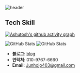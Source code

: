 
![header](https://capsule-render.vercel.app/api?type=waving&color=gradient&customColorList=12&height=250&section=header&text=JOJUNHO&fontSize=90)

## Tech Skill

[![Ashutosh's github activity graph](https://github-readme-activity-graph.vercel.app/graph?username=whwnsgh0258&theme=github-compact)](https://github.com/ashutosh00710/github-readme-activity-graph)

![GitHub Stats](https://raw.githubusercontent.com/whwnsgh0258/github-stats-transparent/output/generated/overview.svg)
![GitHub Stats](https://raw.githubusercontent.com/whwnsgh0258/github-stats-transparent/output/generated/languages.svg)

- **블로그**: [blog](https://whwnsgh0258.github.io)
- **연락처**: 010-9767-6660
- **Email**: Junhojo403@gmail.com

<!--
**whwnsgh0258/whwnsgh0258** is a ✨ _special_ ✨ repository because its `README.md` (this file) appears on your GitHub profile.

Here are some ideas to get you started:

- 🔭 I’m currently working on ...
- 🌱 I’m currently learning ...
- 👯 I’m looking to collaborate on ...
- 🤔 I’m looking for help with ...
- 💬 Ask me about ...
- 📫 How to reach me: ...
- 😄 Pronouns: ...
- ⚡ Fun fact: ...
-->
